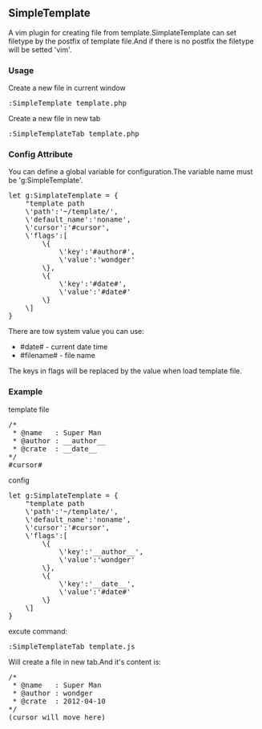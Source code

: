 <h2>SimpleTemplate</h2>
<p>A vim plugin for creating file from template.SimplateTemplate can set filetype by the postfix of template file.And if there is no postfix the filetype will be setted 'vim'.</p>

<h3>Usage</h3>
<p>Create a new file in current window</p>
<pre>:SimpleTemplate template.php</pre>
<p>Create a new file in new tab</p>
<pre>:SimpleTemplateTab template.php</pre>

<h3>Config Attribute</h3>
<p>You can define a global variable for configuration.The variable name must be 'g:SimpleTemplate'.</p>
<pre>
let g:SimplateTemplate = {
    "template path
    \'path':'~/template/',
    \'default_name':'noname',
    \'cursor':'#cursor',
    \'flags':[
        \{
            \'key':'#author#',
            \'value':'wondger'
        \},
        \{
            \'key':'#date#',
            \'value':'#date#'
        \}
    \]
}
</pre>
<p>There are tow system value you can use:</p>
<ul>
    <li>#date# - current date time</li>
    <li>#filename# - file name</li>
</ul>
<p>The keys in flags will be replaced by the value when load template file.</p>

<h3>Example</h3>
<p>template file</p>
<pre>
/*
 * @name   : Super Man
 * @author : __author__
 * @crate  : __date__
*/
#cursor#
</pre>
<p>config</p>
<pre>
let g:SimplateTemplate = {
    "template path
    \'path':'~/template/',
    \'default_name':'noname',
    \'cursor':'#cursor',
    \'flags':[
        \{
            \'key':'__author__',
            \'value':'wondger'
        \},
        \{
            \'key':'__date__',
            \'value':'#date#'
        \}
    \]
}
</pre>
<p>excute command:</p>
<pre>
:SimpleTemplateTab template.js
</pre>
<p>Will create a file in new tab.And it's content is:</p>
<pre>
/*
 * @name   : Super Man
 * @author : wondger
 * @crate  : 2012-04-10
*/
(cursor will move here)
</pre>
